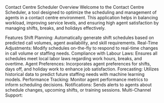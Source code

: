 Contact Centre Scheduler
Overview
Welcome to the Contact Centre Scheduler, a tool designed to optimize the scheduling and management of agents in a contact centre environment. This application helps in balancing workload, improving service levels, and ensuring high agent satisfaction by managing shifts, breaks, and holidays effectively.

Features
Shift Planning: Automatically generate shift schedules based on predicted call volumes, agent availability, and skill requirements.
Real-Time Adjustments: Modify schedules on-the-fly to respond to real-time changes in call volume or staffing needs.
Compliance with Labour Laws: Ensures all schedules meet local labor laws regarding work hours, breaks, and overtime.
Agent Preferences: Incorporates agent preferences for shifts, days off, and holiday work to enhance job satisfaction.
Forecasting: Utilizes historical data to predict future staffing needs with machine learning models.
Performance Tracking: Monitor agent performance metrics to inform scheduling decisions.
Notifications: Sends alerts to agents about schedule changes, upcoming shifts, or training sessions.
Multi-Channel Support:
